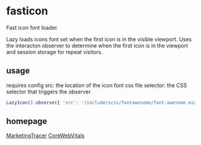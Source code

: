 # fasticon
Fast icon font loader.

Lazy loads icons font set when the first icon is in the visible viewport. Uses the interacton observer to determine when the first icon is in the viewport and session storage for repeat visitors.

## usage
requires config
src: the location of the icon font css file
selector: the CSS selector that triggers the observer

```javascript
LazyIcon().observe({ 'src': '/include/scss/fontawesome/font-awesome.min.css', 'selector': '.fa' })
```

## homepage
[MarketingTracer](https://www.marketingtracer.com)
[CoreWebVitals](https://corewebvitals.io)
